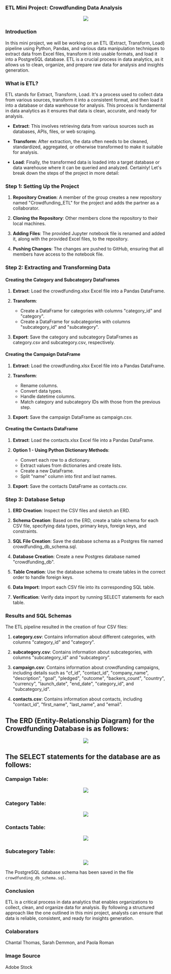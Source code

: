 
### ETL Mini Project: Crowdfunding Data Analysis
<p align='center'> <img src='https://t4.ftcdn.net/jpg/05/53/77/51/360_F_553775113_MZBg3OqGzRwUge1tL1G2QdONqbksK9ay.jpg'></p>


### Introduction

In this mini project, we will be working on an ETL (Extract, Transform, Load) pipeline using Python, Pandas, and various data manipulation techniques to extract data from Excel files, transform it into usable formats, and load it into a PostgreSQL database. ETL is a crucial process in data analytics, as it allows us to clean, organize, and prepare raw data for analysis and insights generation.

### What is ETL?

ETL stands for Extract, Transform, Load. It's a process used to collect data from various sources, transform it into a consistent format, and then load it into a database or data warehouse for analysis. This process is fundamental in data analytics as it ensures that data is clean, accurate, and ready for analysis.

- **Extract**: This involves retrieving data from various sources such as databases, APIs, files, or web scraping.

- **Transform**: After extraction, the data often needs to be cleaned, standardized, aggregated, or otherwise transformed to make it suitable for analysis.

- **Load**: Finally, the transformed data is loaded into a target database or data warehouse where it can be queried and analyzed.
Certainly! Let's break down the steps of the project in more detail:

### Step 1: Setting Up the Project

1. **Repository Creation**: A member of the group creates a new repository named "Crowdfunding_ETL" for the project and adds the partner as a collaborator.

2. **Cloning the Repository**: Other members clone the repository to their local machines.

3. **Adding Files**:  The provided Jupyter notebook file is renamed and added it, along with the provided Excel files, to the repository.

4. **Pushing Changes**: The changes are pushed to GitHub, ensuring that all members have access to the notebook file.

### Step 2: Extracting and Transforming Data

#### Creating the Category and Subcategory DataFrames

1. **Extract**: Load the crowdfunding.xlsx Excel file into a Pandas DataFrame.

2. **Transform**: 
   - Create a DataFrame for categories with columns "category_id" and "category".
   - Create a DataFrame for subcategories with columns "subcategory_id" and "subcategory".

3. **Export**: Save the category and subcategory DataFrames as category.csv and subcategory.csv, respectively.

#### Creating the Campaign DataFrame

1. **Extract**: Load the crowdfunding.xlsx Excel file into a Pandas DataFrame.

2. **Transform**: 
   - Rename columns.
   - Convert data types.
   - Handle datetime columns.
   - Match category and subcategory IDs with those from the previous step.

3. **Export**: Save the campaign DataFrame as campaign.csv.

#### Creating the Contacts DataFrame

1. **Extract**: Load the contacts.xlsx Excel file into a Pandas DataFrame.

2. **Option 1 - Using Python Dictionary Methods**:
   - Convert each row to a dictionary.
   - Extract values from dictionaries and create lists.
   - Create a new DataFrame.
   - Split "name" column into first and last names.

4. **Export**: Save the contacts DataFrame as contacts.csv.

### Step 3: Database Setup

1. **ERD Creation**: Inspect the CSV files and sketch an ERD. 

2. **Schema Creation**: Based on the ERD, create a table schema for each CSV file, specifying data types, primary keys, foreign keys, and constraints.

3. **SQL File Creation**: Save the database schema as a Postgres file named crowdfunding_db_schema.sql.

4. **Database Creation**: Create a new Postgres database named "crowdfunding_db".

5. **Table Creation**: Use the database schema to create tables in the correct order to handle foreign keys.

6. **Data Import**: Import each CSV file into its corresponding SQL table.

7. **Verification**: Verify data import by running SELECT statements for each table.


### Results and SQL Schemas

The ETL pipeline resulted in the creation of four CSV files:

1. **category.csv**: Contains information about different categories, with columns "category_id" and "category".

2. **subcategory.csv**: Contains information about subcategories, with columns "subcategory_id" and "subcategory".

3. **campaign.csv**: Contains information about crowdfunding campaigns, including details such as "cf_id", "contact_id", "company_name", "description", "goal", "pledged", "outcome", "backers_count", "country", "currency", "launch_date", "end_date", "category_id", and "subcategory_id".

4. **contacts.csv**: Contains information about contacts, including "contact_id", "first_name", "last_name", and "email".

## The ERD (Entity-Relationship Diagram) for the Crowdfunding Database is as follows:
<p align='center'> <img src='images/ERD_ETL.png'></p>


## The SELECT statements for the database are as follows:
### Campaign Table:
<p align='center'> <img src='images/campaign_table.png'></p>


### Category Table:
<p align='center'> <img src='images/category_table.png'></p>

### Contacts Table:
<p align='center'> <img src='images/contacts_table.png'></p>

### Subcategory Table:
<p align='center'> <img src='images/subcategory_table.png'></p>



The PostgreSQL database schema has been saved in the file `crowdfunding_db_schema.sql`.

### Conclusion

ETL is a critical process in data analytics that enables organizations to collect, clean, and organize data for analysis. By following a structured approach like the one outlined in this mini project, analysts can ensure that data is reliable, consistent, and ready for insights generation.

### Colaborators
Chantal Thomas, Sarah Demmon, and Paola Roman

### Image Source 
Adobe Stock

